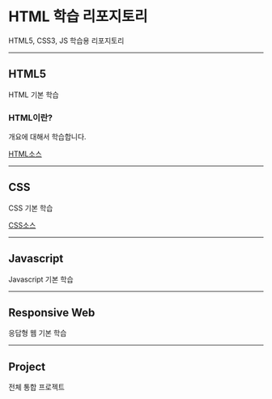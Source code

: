 # HTML 학습 리포지토리
HTML5, CSS3, JS 학습용 리포지토리

------------

## HTML5
HTML 기본 학습


### HTML이란?
개요에 대해서 학습합니다.

[HTML소스](https://github.com/zizi0308/StudyHtml/commit/38baa479ec68caa5b686e784455258944ac51a93)

---------------

## CSS
CSS 기본 학습

[CSS소스](https://github.com/zizi0308/StudyHtml/tree/main/02_CSS)

----------------

## Javascript
Javascript 기본 학습

----------------

## Responsive Web
응답형 웹 기본 학습

-----------------

## Project
전체 통합 프로젝트


